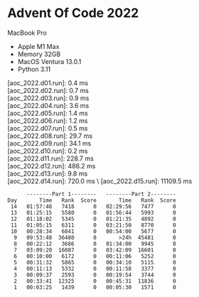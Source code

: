 # Advent Of Code 2022

MacBook Pro
- Apple M1 Max
- Memory 32GB 
- MacOS Ventura 13.0.1
- Python 3.11


[aoc_2022.d01.run]: 0.4 ms \
[aoc_2022.d02.run]: 0.7 ms \
[aoc_2022.d03.run]: 0.9 ms \
[aoc_2022.d04.run]: 3.6 ms \
[aoc_2022.d05.run]: 1.4 ms \
[aoc_2022.d06.run]: 1.2 ms \
[aoc_2022.d07.run]: 0.5 ms \
[aoc_2022.d08.run]: 29.7 ms \
[aoc_2022.d09.run]: 34.1 ms \
[aoc_2022.d10.run]: 0.2 ms \
[aoc_2022.d11.run]: 228.7 ms \
[aoc_2022.d12.run]: 486.2 ms \
[aoc_2022.d13.run]: 9.8 ms \
[aoc_2022.d14.run]: 720.0 ms \ 
[aoc_2022.d15.run]: 11109.5 ms

```             
      --------Part 1--------   --------Part 2--------
Day       Time   Rank  Score       Time   Rank  Score
 14   01:57:48   7418      0   02:29:56   7477      0
 13   01:25:15   5580      0   01:56:44   5993      0
 12   01:18:02   5345      0   01:21:35   4892      0
 11   01:05:15   6311      0   03:21:50   8770      0
 10   00:28:34   6041      0   00:54:00   5677      0
  9   09:53:48  36480      0       >24h  45481      0
  8   00:22:12   3686      0   01:34:00   9945      0
  7   03:09:20  16087      0   03:42:09  16601      0
  6   00:10:00   6172      0   00:11:06   5252      0
  5   00:31:32   5865      0   00:34:10   5115      0
  4   00:11:13   5332      0   00:11:58   3377      0
  3   00:09:37   2593      0   00:19:54   3744      0
  2   00:33:41  12325      0   00:45:31  11836      0
  1   00:03:25   1439      0   00:05:30   1571      0
  ```
